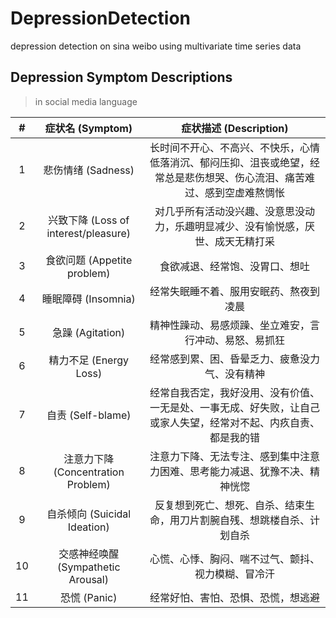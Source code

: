 # DepressionDetection
depression detection on sina weibo using multivariate time series data

## Depression Symptom Descriptions

> in social media language

|  #   |           症状名 (Symptom)           |                    症状描述 (Description)                    |
| :--: | :----------------------------------: | :----------------------------------------------------------: |
|  1   |          悲伤情绪 (Sadness)          | 长时间不开心、不高兴、不快乐，心情低落消沉、郁闷压抑、沮丧或绝望，经常总是悲伤想哭、伤心流泪、痛苦难过、感到空虚难熬惆怅 |
|  2   | 兴致下降 (Loss of interest/pleasure) | 对几乎所有活动没兴趣、没意思没动力，乐趣明显减少、没有愉悦感，厌世、成天无精打采 |
|  3   |     食欲问题 (Appetite problem)      |                食欲减退、经常饱、没胃口、想吐                |
|  4   |         睡眠障碍 (Insomnia)          |            经常失眠睡不着、服用安眠药、熬夜到凌晨            |
|  5   |           急躁 (Agitation)           |    精神性躁动、易感烦躁、坐立难安，言行冲动、易怒、易抓狂    |
|  6   |        精力不足 (Energy Loss)        |        经常感到累、困、昏晕乏力、疲惫没力气、没有精神        |
|  7   |          自责 (Self-blame)           | 经常自我否定，我好没用、没有价值、一无是处、一事无成、好失败，让自己或家人失望，经常对不起、内疚自责、都是我的错 |
|  8   |  注意力下降 (Concentration Problem)  | 注意力下降、无法专注、感到集中注意力困难、思考能力减退、犹豫不决、精神恍惚 |
|  9   |     自杀倾向 (Suicidal Ideation)     | 反复想到死亡、想死、自杀、结束生命，用刀片割腕自残、想跳楼自杀、计划自杀 |
|  10  |  交感神经唤醒 (Sympathetic Arousal)  |      心慌、心悸、胸闷、喘不过气、颤抖、视力模糊、冒冷汗      |
|  11  |             恐慌 (Panic)             |              经常好怕、害怕、恐惧、恐慌，想逃避              |


